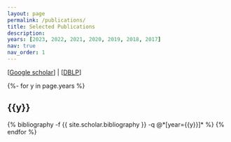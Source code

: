 ```yaml
---
layout: page
permalink: /publications/
title: Selected Publications
description:
years: [2023, 2022, 2021, 2020, 2019, 2018, 2017]
nav: true
nav_order: 1
---
```


[[Google scholar](https://scholar.google.com/citations?user=Qtvu5t4AAAAJ&hl=zh-CN)] | [[DBLP](https://dblp.org/pid/65/4065-1.html)]
<!-- _pages/publications.md -->
<div class="publications">

{%- for y in page.years %}
  <h2 class="year">{{y}}</h2>
  {% bibliography -f {{ site.scholar.bibliography }} -q @*[year={{y}}]* %}
{% endfor %}


</div>
